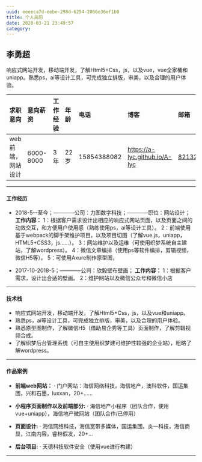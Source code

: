 ```yaml
---
uuid: eeeeca7d-eebe-298d-6254-2866e36ef1b0
title: 个人简历
date: 2020-03-21 23:49:57
category:
---
```


##  李勇超
响应式网站开发，移动端开发，了解Html5+Css，js，以及vue，vue全家桶和uniapp。熟悉ps，ai等设计工具，可完成独立排版，审美，以及合理的用户体验。

| 求职意向 | 意向薪资 | 工作经验 | 年龄 | 电话 | 博客 | 邮箱 |
| :-----| :---- | :---- | :-----| :---- | :---- | :---- |
| web前端，网站设计 | 6000-8000 | 3年 | 22岁 | 15854388082 | https://a-lyc.github.io/A-lyc | 821328978@qq.com |

---------

#### 工作经历
* 2018-5--至今；————公司：力图数字科技；————职位：网站设计；
  <b>工作内容：</b>
  1：根据客户需求设计出相应的响应式网站页面，以及页面之间的动效交互，和方便用户使用感（熟练使用ps，ai等设计工具）。
  2：前端使用基于webpack的脚手架维护项目，以及项目切图（了解vue.js，uniapp，HTML5+CSS3，js......）。
  3：网站维护以及运维（可使用织梦系统自主建站，了解wordpress）。
  4：微信文章编排（使用ps等软件编排，剪辑视频，微信H5等）。
  5：可使用Axure制作原型图，

* 2017-10-2018-5；————公司：欣毅壁布壁画；
  <b>工作内容：</b>
  1：根据客户需求，设计出合适的壁画。
  2：维护网站以及微信公众号和微信小店

---------

#### 技术栈
* 响应式网站开发，移动端开发，了解Html5+Css，js，以及vue和uniapp。
* 熟悉ps，ai等设计工具，可完成独立排版，审美，以及合理的用户体验。
* 熟悉原型图制作，了解微信H5（借助易企秀等工具）页面制作，了解剪辑视频合成。
* 了解织梦后台管理系统（可自主使用织梦建可维护性较强的企业站），粗略了解wordpress。

---------

#### 作品案例
* <b>前端web网站：</b>
  ·	门户网站：海信网络科技，海信地产，澳科软件，国运集团，兴和石墨，luxxan，20+......

* <b>小程序页面制作以及前端部分:</b>
  ·	海信地产小程序（团队合作，使用vue+uniapp），海信地产微网站（团队合作/已停用）

* <b>页面设计:</b>
  ·	海信网络科技，海信宽带多媒体，国运集团，炎一科技，海信商显，江南内容，睿林假发，20+...

* <b>后台项目:</b>
  ·	 天德科技软件安全（使用vue进行构建）

---------